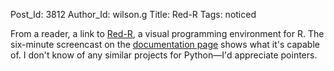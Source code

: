 Post_Id: 3812
Author_Id: wilson.g
Title: Red-R
Tags: noticed

<p>From a reader, a link to <a href="http://www.red-r.org/">Red-R</a>, a visual programming environment for R. The six-minute screencast on the <a href="http://www.red-r.org/documentation">documentation page</a> shows what it's capable of. I don't know of any similar projects for Python&mdash;I'd appreciate pointers.</p>
